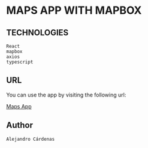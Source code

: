 # MAPS APP WITH MAPBOX

## TECHNOLOGIES

    React
    mapbox
    axios
    typescript

## URL

You can use the app by visiting the following url:

[Maps App](https://legendary-custard-f5ae07.netlify.app)
    

## Author

    Alejandro Cárdenas